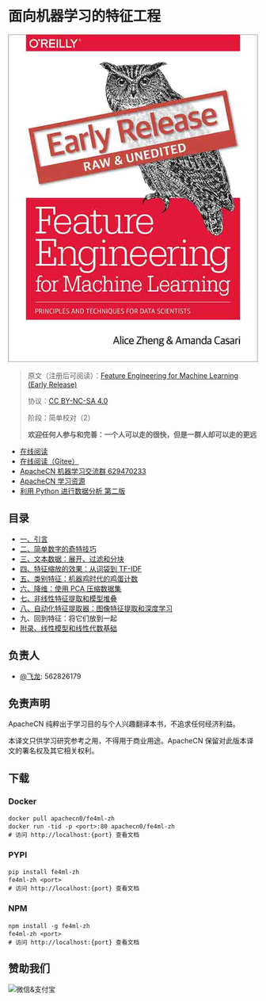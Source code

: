 # 面向机器学习的特征工程

![](cover.jpg)

> 原文（注册后可阅读）：[Feature Engineering for Machine Learning (Early Release)](https://www.safaribooksonline.com/library/view/feature-engineering-for/9781491953235/)
> 
> 协议：[CC BY-NC-SA 4.0](http://creativecommons.org/licenses/by-nc-sa/4.0/)
> 
> 阶段：简单校对（2）
> 
> **欢迎任何人参与和完善：一个人可以走的很快，但是一群人却可以走的更远**

* [在线阅读](http://fe4ml.apachecn.org)
* [在线阅读（Gitee）](https://apachecn.gitee.io/fe4ml-zh/)
* [ApacheCN 机器学习交流群 629470233](http://shang.qq.com/wpa/qunwpa?idkey=30e5f1123a79867570f665aa3a483ca404b1c3f77737bc01ec520ed5f078ddef)
* [ApacheCN 学习资源](http://www.apachecn.org/)
* [利用 Python 进行数据分析 第二版](https://github.com/apachecn/pyda-2e-zh)

## 目录

+   [一、引言](docs/1.引言.md)
+   [二、简单数字的奇特技巧](docs/2.简单数字的奇特技巧.md)
+   [三、文本数据：展开、过滤和分块](docs/3.文本数据.md)
+   [四、特征缩放的效果：从词袋到 TF-IDF](docs/4.特征缩放的效果：从词袋到_TF-IDF.md)
+   [五、类别特征：机器鸡时代的鸡蛋计数](docs/5.类别特征.md)
+   [六、降维：使用 PCA 压缩数据集](docs/6.降维：用_PCA_压缩数据集.md)
+   [七、非线性特征提取和模型堆叠](docs/7.非线性特征提取和模型堆叠.md)
+   [八、自动化特征提取器：图像特征提取和深度学习](docs/8.自动化特征提取器：图像特征提取和深度学习.md)
+   九、回到特征：将它们放到一起
+   [附录、线性模型和线性代数基础](docs/附录.线性模型和线性代数基础.md)

## 负责人

* [@飞龙](https://github.com/wizardforcel): 562826179

## 免责声明

ApacheCN 纯粹出于学习目的与个人兴趣翻译本书，不追求任何经济利益。

本译文只供学习研究参考之用，不得用于商业用途。ApacheCN 保留对此版本译文的署名权及其它相关权利。

## 下载

### Docker

```
docker pull apachecn0/fe4ml-zh
docker run -tid -p <port>:80 apachecn0/fe4ml-zh
# 访问 http://localhost:{port} 查看文档
```

### PYPI

```
pip install fe4ml-zh
fe4ml-zh <port>
# 访问 http://localhost:{port} 查看文档
```

### NPM

```
npm install -g fe4ml-zh
fe4ml-zh <port>
# 访问 http://localhost:{port} 查看文档
```

## 赞助我们

<img src="http://www.apachecn.org/img/about/donate.jpg" alt="微信&支付宝" />
